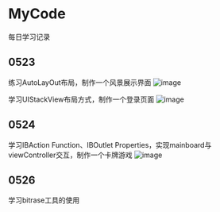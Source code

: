 # MyCode
每日学习记录

## 0523
练习AutoLayOut布局，制作一个风景展示界面
![image](https://user-images.githubusercontent.com/105849938/170464453-1cdf6e5e-6637-459a-b42b-90d4b92d6f34.png)


学习UIStackView布局方式，制作一个登录页面
![image](https://user-images.githubusercontent.com/105849938/170464099-cb4236a7-3419-4151-a049-2b23f60f3880.png)

## 0524
学习IBAction Function、IBOutlet Properties，实现mainboard与viewController交互，制作一个卡牌游戏
![image](https://user-images.githubusercontent.com/105849938/170464351-70661c27-6bd4-468e-87ce-45635998255e.png)

## 0526
学习bitrase工具的使用
